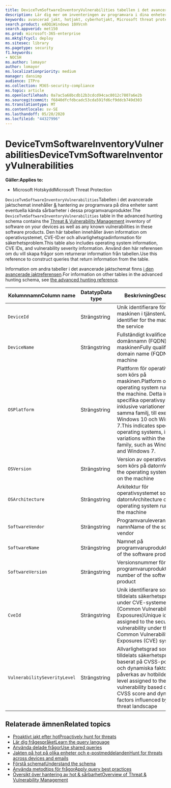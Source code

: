 ```yaml
---
title: DeviceTvmSoftwareInventoryVulnerabilities tabellen i det avancerade jaktschemat
description: Lär dig mer om inventeringen av programvara i dina enheter och deras sårbarheter i tabellen DeviceTvmSoftwareInventoryVulnerabilities i det avancerade jaktschemat.
keywords: avancerad jakt, hotjakt, cyberhotjakt, Microsoft threat protection, microsoft 365, mtp, m365, sök, fråga, telemetri, schemareferens, kusto, tabell, kolumn, datatyp, beskrivning, hot & sårbarhetshantering, TVM, enhetshantering, programvara, inventering, sårbarheter, CVE ID, OS DeviceTvmSoftwareIntoryVulnerabilities
search.product: eADQiWindows 10XVcnh
search.appverid: met150
ms.prod: microsoft-365-enterprise
ms.mktglfcycl: deploy
ms.sitesec: library
ms.pagetype: security
f1.keywords:
- NOCSH
ms.author: lomayor
author: lomayor
ms.localizationpriority: medium
manager: dansimp
audience: ITPro
ms.collection: M365-security-compliance
ms.topic: article
ms.openlocfilehash: 0a7ac5a68bcdb12b3cdcd94cac8012c7807a6e2b
ms.sourcegitcommit: f6840dfcfdbcadc53cda591fd6cf9ddcb749d303
ms.translationtype: MT
ms.contentlocale: sv-SE
ms.lasthandoff: 05/20/2020
ms.locfileid: "44327996"
---
```

# <a name="devicetvmsoftwareinventoryvulnerabilities"></a><span data-ttu-id="d92a0-104">DeviceTvmSoftwareInventoryVulnerabilities</span><span class="sxs-lookup"><span data-stu-id="d92a0-104">DeviceTvmSoftwareInventoryVulnerabilities</span></span>

<span data-ttu-id="d92a0-105">**Gäller:**</span><span class="sxs-lookup"><span data-stu-id="d92a0-105">**Applies to:**</span></span>
- <span data-ttu-id="d92a0-106">Microsoft Hotskydd</span><span class="sxs-lookup"><span data-stu-id="d92a0-106">Microsoft Threat Protection</span></span>



<span data-ttu-id="d92a0-107">`DeviceTvmSoftwareInventoryVulnerabilities`Tabellen i det avancerade jaktschemat innehåller [&](https://docs.microsoft.com/windows/security/threat-protection/microsoft-defender-atp/next-gen-threat-and-vuln-mgt) hantering av programvara på dina enheter samt eventuella kända sårbarheter i dessa programvaruprodukter.</span><span class="sxs-lookup"><span data-stu-id="d92a0-107">The `DeviceTvmSoftwareInventoryVulnerabilities` table in the advanced hunting schema contains the [Threat & Vulnerability Management](https://docs.microsoft.com/windows/security/threat-protection/microsoft-defender-atp/next-gen-threat-and-vuln-mgt) inventory of software on your devices as well as any known vulnerabilities in these software products.</span></span> <span data-ttu-id="d92a0-108">Den här tabellen innehåller även information om operativsystemet, CVE-ID:er och allvarlighetsgradinformation för säkerhetsproblem.</span><span class="sxs-lookup"><span data-stu-id="d92a0-108">This table also includes operating system information, CVE IDs, and vulnerability severity information.</span></span> <span data-ttu-id="d92a0-109">Använd den här referensen om du vill skapa frågor som returnerar information från tabellen.</span><span class="sxs-lookup"><span data-stu-id="d92a0-109">Use this reference to construct queries that return information from the table.</span></span>

<span data-ttu-id="d92a0-110">Information om andra tabeller i det avancerade jaktschemat finns [i den avancerade jaktreferensen](advanced-hunting-schema-tables.md).</span><span class="sxs-lookup"><span data-stu-id="d92a0-110">For information on other tables in the advanced hunting schema, see [the advanced hunting reference](advanced-hunting-schema-tables.md).</span></span>

| <span data-ttu-id="d92a0-111">Kolumnnamn</span><span class="sxs-lookup"><span data-stu-id="d92a0-111">Column name</span></span> | <span data-ttu-id="d92a0-112">Datatyp</span><span class="sxs-lookup"><span data-stu-id="d92a0-112">Data type</span></span> | <span data-ttu-id="d92a0-113">Beskrivning</span><span class="sxs-lookup"><span data-stu-id="d92a0-113">Description</span></span> |
|-------------|-----------|-------------|
| `DeviceId` | <span data-ttu-id="d92a0-114">Sträng</span><span class="sxs-lookup"><span data-stu-id="d92a0-114">string</span></span> | <span data-ttu-id="d92a0-115">Unik identifierare för maskinen i tjänsten</span><span class="sxs-lookup"><span data-stu-id="d92a0-115">Unique identifier for the machine in the service</span></span> |
| `DeviceName` | <span data-ttu-id="d92a0-116">Sträng</span><span class="sxs-lookup"><span data-stu-id="d92a0-116">string</span></span> | <span data-ttu-id="d92a0-117">Fullständigt kvalificerat domännamn (FQDN) för maskinen</span><span class="sxs-lookup"><span data-stu-id="d92a0-117">Fully qualified domain name (FQDN) of the machine</span></span> |
| `OSPlatform` | <span data-ttu-id="d92a0-118">Sträng</span><span class="sxs-lookup"><span data-stu-id="d92a0-118">string</span></span> | <span data-ttu-id="d92a0-119">Plattform för operativsystemet som körs på maskinen.</span><span class="sxs-lookup"><span data-stu-id="d92a0-119">Platform of the operating system running on the machine.</span></span> <span data-ttu-id="d92a0-120">Detta indikerar specifika operativsystem, inklusive variationer inom samma familj, till exempel Windows 10 och Windows 7.</span><span class="sxs-lookup"><span data-stu-id="d92a0-120">This indicates specific operating systems, including variations within the same family, such as Windows 10 and Windows 7.</span></span> |
| `OSVersion` | <span data-ttu-id="d92a0-121">Sträng</span><span class="sxs-lookup"><span data-stu-id="d92a0-121">string</span></span> | <span data-ttu-id="d92a0-122">Version av operativsystemet som körs på datorn</span><span class="sxs-lookup"><span data-stu-id="d92a0-122">Version of the operating system running on the machine</span></span> |
| `OSArchitecture` | <span data-ttu-id="d92a0-123">Sträng</span><span class="sxs-lookup"><span data-stu-id="d92a0-123">string</span></span> | <span data-ttu-id="d92a0-124">Arkitektur för operativsystemet som körs på datorn</span><span class="sxs-lookup"><span data-stu-id="d92a0-124">Architecture of the operating system running on the machine</span></span> |
| `SoftwareVendor` | <span data-ttu-id="d92a0-125">Sträng</span><span class="sxs-lookup"><span data-stu-id="d92a0-125">string</span></span> | <span data-ttu-id="d92a0-126">Programvaruleverantörens namn</span><span class="sxs-lookup"><span data-stu-id="d92a0-126">Name of the software vendor</span></span> |
| `SoftwareName` | <span data-ttu-id="d92a0-127">Sträng</span><span class="sxs-lookup"><span data-stu-id="d92a0-127">string</span></span> | <span data-ttu-id="d92a0-128">Namnet på programvaruprodukten</span><span class="sxs-lookup"><span data-stu-id="d92a0-128">Name of the software product</span></span> |
| `SoftwareVersion` | <span data-ttu-id="d92a0-129">Sträng</span><span class="sxs-lookup"><span data-stu-id="d92a0-129">string</span></span> | <span data-ttu-id="d92a0-130">Versionsnummer för programvaruprodukten</span><span class="sxs-lookup"><span data-stu-id="d92a0-130">Version number of the software product</span></span> |
| `CveId` | <span data-ttu-id="d92a0-131">Sträng</span><span class="sxs-lookup"><span data-stu-id="d92a0-131">string</span></span> | <span data-ttu-id="d92a0-132">Unik identifierare som tilldelats säkerhetsproblemet under CVE-systemet (Common Vulnerabilities and Exposures)</span><span class="sxs-lookup"><span data-stu-id="d92a0-132">Unique identifier assigned to the security vulnerability under the Common Vulnerabilities and Exposures (CVE) system</span></span> |
| `VulnerabilitySeverityLevel` | <span data-ttu-id="d92a0-133">Sträng</span><span class="sxs-lookup"><span data-stu-id="d92a0-133">string</span></span> | <span data-ttu-id="d92a0-134">Allvarlighetsgrad som tilldelats säkerhetsproblemet baserat på CVSS-poängen och dynamiska faktorer som påverkas av hotbilden</span><span class="sxs-lookup"><span data-stu-id="d92a0-134">Severity level assigned to the security vulnerability based on the CVSS score and dynamic factors influenced by the threat landscape</span></span> |



## <a name="related-topics"></a><span data-ttu-id="d92a0-135">Relaterade ämnen</span><span class="sxs-lookup"><span data-stu-id="d92a0-135">Related topics</span></span>

- [<span data-ttu-id="d92a0-136">Proaktivt jakt efter hot</span><span class="sxs-lookup"><span data-stu-id="d92a0-136">Proactively hunt for threats</span></span>](advanced-hunting-overview.md)
- [<span data-ttu-id="d92a0-137">Lär dig frågespråket</span><span class="sxs-lookup"><span data-stu-id="d92a0-137">Learn the query language</span></span>](advanced-hunting-query-language.md)
- [<span data-ttu-id="d92a0-138">Använda delade frågor</span><span class="sxs-lookup"><span data-stu-id="d92a0-138">Use shared queries</span></span>](advanced-hunting-shared-queries.md)
- [<span data-ttu-id="d92a0-139">Jakten på hot på olika enheter och e-postmeddelanden</span><span class="sxs-lookup"><span data-stu-id="d92a0-139">Hunt for threats across devices and emails</span></span>](advanced-hunting-query-emails-devices.md)
- [<span data-ttu-id="d92a0-140">Förstå schemat</span><span class="sxs-lookup"><span data-stu-id="d92a0-140">Understand the schema</span></span>](advanced-hunting-schema-tables.md)
- [<span data-ttu-id="d92a0-141">Använda metodtips för frågor</span><span class="sxs-lookup"><span data-stu-id="d92a0-141">Apply query best practices</span></span>](advanced-hunting-best-practices.md)
- [<span data-ttu-id="d92a0-142">Översikt över hantering av hot & sårbarhet</span><span class="sxs-lookup"><span data-stu-id="d92a0-142">Overview of Threat & Vulnerability Management</span></span>](https://docs.microsoft.com/windows/security/threat-protection/microsoft-defender-atp/next-gen-threat-and-vuln-mgt)
